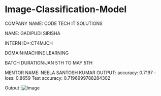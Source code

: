 # Image-Classification-Model
COMPANY NAME: CODE TECH IT SOLUTIONS

NAME: GADIPUDI SIRISHA

INTERN ID*:CT4MJCH

DOMAIN:MACHINE LEARNING

BATCH DURATION:JAN 5TH TO MAY 5TH

MENTOR NAME: NEELA SANTOSH KUMAR
OUTPUT: accuracy: 0.7197 - loss: 0.8659
Test accuracy: 0.7196999788284302

Output :![Image](https://github.com/user-attachments/assets/0954a9d7-7c08-4e63-b9a2-a2fc9ad03798)
